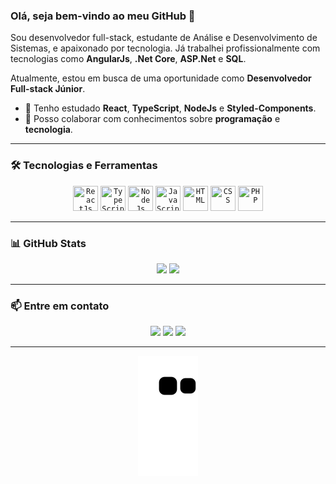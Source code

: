 ### Olá, seja bem-vindo ao meu GitHub 👋

<link rel="stylesheet" href="https://cdn.jsdelivr.net/gh/devicons/devicon@v2.15.1/devicon.min.css">

Sou desenvolvedor full-stack, estudante de Análise e Desenvolvimento de Sistemas, e apaixonado por tecnologia. Já trabalhei profissionalmente com tecnologias como **AngularJs**, **.Net Core**, **ASP.Net** e **SQL**.

Atualmente, estou em busca de uma oportunidade como **Desenvolvedor Full-stack Júnior**.

- 🌱 Tenho estudado **React**, **TypeScript**, **NodeJs** e **Styled-Components**.
- 🤔 Posso colaborar com conhecimentos sobre **programação** e **tecnologia**.

---

### 🛠️ Tecnologias e Ferramentas

<div align="center">
  <code><img title="ReactJs" width="40" height="40" src="https://cdn.jsdelivr.net/gh/devicons/devicon/icons/react/react-original.svg" /></code>
  <code><img title="TypeScript" width="40" height="40" src="https://cdn.jsdelivr.net/gh/devicons/devicon/icons/typescript/typescript-original.svg" /></code>
  <code><img title="NodeJs" width="40" height="40" src="https://cdn.jsdelivr.net/gh/devicons/devicon/icons/nodejs/nodejs-plain-wordmark.svg" /></code>
  <code><img title="JavaScript" width="40" height="40" src="https://cdn.jsdelivr.net/gh/devicons/devicon/icons/javascript/javascript-original.svg" /></code>
  <code><img title="HTML" width="40" height="40" src="https://cdn.jsdelivr.net/gh/devicons/devicon/icons/html5/html5-original.svg" /></code>
  <code><img title="CSS" width="40" height="40" src="https://cdn.jsdelivr.net/gh/devicons/devicon/icons/css3/css3-original.svg" /></code>
  <code><img title="PHP" width="40" height="40" src="https://cdn.jsdelivr.net/gh/devicons/devicon/icons/php/php-original.svg" /></code>
</div>

---

### 📊 GitHub Stats

<div align="center">
  <img height="180em" src="https://github-readme-stats.vercel.app/api?username=LeviAlmeid&show_icons=true&theme=dark&include_all_commits=true&count_private=true" />
  <img height="180em" src="https://github-readme-stats.vercel.app/api/top-langs/?username=LeviAlmeid&layout=compact&theme=dark" />
</div>

---

### 📫 Entre em contato

<div align="center">
  <a href="https://instagram.com/levi_almeida22" target="_blank"><img src="https://img.shields.io/badge/-Instagram-%23E4405F?style=for-the-badge&logo=instagram&logoColor=white" target="_blank"></a>
  <a href="mailto:levinhosa@gmail.com"><img src="https://img.shields.io/badge/-Gmail-%23333?style=for-the-badge&logo=gmail&logoColor=white" target="_blank"></a>
  <a href="https://www.linkedin.com/in/levi-santana-de-almeida-649ba5158" target="_blank"><img src="https://img.shields.io/badge/-LinkedIn-%230077B5?style=for-the-badge&logo=linkedin&logoColor=white" target="_blank"></a>
</div>

---

<div align="center">
  
  ![Snake animation](https://github.com/LeviAlmeid/LeviAlmeid/blob/output/github-contribution-grid-snake.svg)
  
</div>
